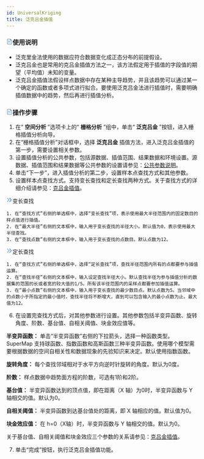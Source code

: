 ```yaml
---
id: UniversalKriging
title: 泛克吕金插值
---
```

### ![](../../../img/read.gif)使用说明

  * 泛克里金法使用的数据应符合数据变化成正态分布的前提假设。
  * 泛克吕金也是常用的克吕金插值方法之一，该方法假定用于插值的字段值的期望（平均值）未知的变量。
  * 泛克吕金插值法假设样点数据中存在某种主导趋势，并且该趋势可以通过某一个确定的函数或者多项式进行拟合。要使用泛克吕金法进行插值时，需要明确插值数据中的趋势，然后再进行插值分析。

### ![](../../../img/read.gif)操作步骤

  1. 在“ **空间分析** ”选项卡上的“ **栅格分析** ”组中，单击“ **泛克吕金** ”按钮，进入栅格插值分析向导。
  2. 在“栅格插值分析”对话框中，选择 **泛克吕金** 插值方法，进入泛克吕金插值的第一步，需要设置相关参数。
  3. 设置插值分析的公共参数，包括源数据、插值范围、结果数据和环境设置。源数据、插值范围和结果数据等公共参数的设置请参见：[公共参数说明](CommonPara.htm)。
  4. 单击“下一步”，进入插值分析的第二步，设置样本点查找方式和其他参数。
  5. 设置样本点查找方式。支持变长查找和定长查找两种方式。关于查找方式的详细介绍请参见：[克吕金插值](aboutinterpolation.htm)。

![](img/close.gif)变长查找

    1. 在“查找方式”右侧的单选框中，选择“变长查找”项，表示使用最大半径范围内的固定数目的样点值进行插值。
    2. 在“最大半径”右侧的文本框中，输入用于变长查找的半径大小。默认值为0，表示使用最大半径查找。
    3. 在“查找点数”右侧的文本框中，输入用于变长查找的点数目。默认点数为12。

![](img/close.gif)定长查找

    1. 在“查找方式”右侧的单选框中，选择“定长查找”项，查找半径范围内所有的点都要参与插值运算。
    2. 在“查找半径”右侧的文本框中，输入设定查找半径大小。默认查找半径为参与插值分析的数据集的范围的长或者宽的较大值的1/5。所有该半径范围内的采样点都要参加插值运算。
    3. 在“最小点数”右侧的文本框中，输入用于变长查找的最少数目点。默认点数为5。当邻域中的点数小于所指定的最小值时，查找半径将不断增大，直到可以包含输入的最小点数为止。最大值为12。

  6. 在设置完查找方式后，对其他参数进行设置。其他参数包括半变异函数、旋转角度、阶数、基台值、自相关阈值、块金效应值等。

**半变异函数：** 单击“半变异函数”右侧的下拉箭头，选择一种函数类型。SuperMap
支持球函数、指数函数和高斯函数三种半变异函数。使用哪个模型需要根据数据的空间自相关性和数据现象的先验知识来决定。默认使用指数函数。

**旋转角度：** 每个查找邻域相对于水平方向逆时针旋转的角度。默认为0度。

**阶数：** 样点数据中趋势面方程的阶数，可选有1阶和2阶。

**基台值：** 半变异函数达到的顶点值，即在距离（X 轴）为0时，半变异函数与 Y 轴相交的值。默认为0。

**自相关阈值：** 半变异函数到达基台值处的距离，即 X 轴相应的值。默认值为0。

**块金效应值：** 在 h=0（X轴）时，半变异函数与 Y 轴相交的值。默认为0。

关于基台值、自相关阈值和块金效应三个参数的关系请参见：[克吕金插值](aboutinterpolation.htm)。

  7. 单击“完成”按钮，执行泛克吕金插值功能。
